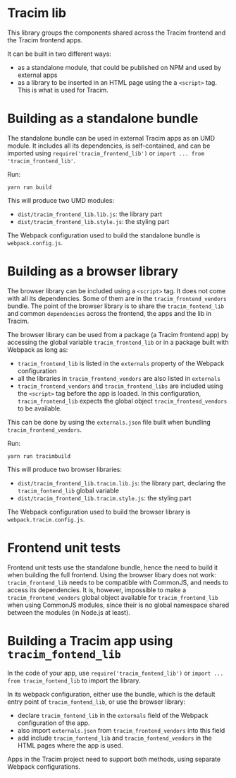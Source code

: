 # Tracim lib

This library groups the components shared across the Tracim frontend and the Tracim frontend apps.

It can be built in two different ways:

- as a standalone module, that could be published on NPM and used by external apps
- as a library to be inserted in an HTML page using the a `<script>` tag. This is what is used for Tracim.

# Building as a standalone bundle

The standalone bundle can be used in external Tracim apps as an UMD module.
It includes all its dependencies, is self-contained, and can be imported using
`require('tracim_frontend_lib')` or `import ... from 'tracim_frontend_lib'`.

Run:

    yarn run build

This will produce two UMD modules:
- `dist/tracim_frontend_lib.lib.js`: the library part
- `dist/tracim_frontend_lib.style.js`: the styling part

The Webpack configuration used to build the standalone bundle is `webpack.config.js`.

# Building as a browser library

The browser library can be included using a `<script>` tag.
It does not come with all its dependencies.
Some of them are in the `tracim_frontend_vendors` bundle.
The point of the browser library is to share the `tracim_fontend_lib` and common `dependencies` across the frontend, the apps and the lib in Tracim.

The browser library can be used from a package (a Tracim frontend app) by accessing the global variable `tracim_frontend_lib` or in a package built with Webpack as long as:

- `tracim_frontend_lib` is listed in the `externals` property of the Webpack configuration
- all the libraries in `tracim_frontend_vendors` are also listed in `externals`
- `tracim_frontend_vendors` and `tracim_frontend_libs` are included using the `<script>` tag before the app is loaded. In this configuration, `tracim_frontend_lib` expects the global object `tracim_frontend_vendors` to be available.

This can be done by using the `externals.json` file built when bundling `tracim_frontend_vendors`.

Run:

    yarn run tracimbuild

This will produce two browser libraries:
- `dist/tracim_frontend_lib.tracim.lib.js`: the library part, declaring the `tracim_fontend_lib` global variable
- `dist/tracim_frontend_lib.tracim.style.js`: the styling part

The Webpack configuration used to build the browser library is `webpack.tracim.config.js`.

# Frontend unit tests

Frontend unit tests use the standalone bundle, hence the need to build it when building the full frontend.
Using the browser libary does not work: `tracim_frontend_lib` needs to be compatible with CommonJS, and needs to access its dependencies. It is, however, impossible to make a `tracim_frontend_vendors` global object available for `tracim_frontend_lib` when using CommonJS modules, since their is no global namespace shared between the modules (in Node.js at least).

# Building a Tracim app using `tracim_fontend_lib`

In the code of your app, use `require('tracim_fontend_lib')` or `import ... from tracim_fontend_lib` to import the library.

In its webpack configuration, either use the bundle, which is the default entry point of `tracim_fontend_lib`, or use the browser library:
 - declare `tracim_fontend_lib` in the `externals` field of the Webpack configuration of the app.
 - also import `externals.json` from `tracim_frontend_vendors` into this field
 - add include `tracim_fontend_lib` and `tracim_fontend_vendors` in the HTML pages where the app is used.

Apps in the Tracim project need to support both methods, using separate Webpack configurations.
